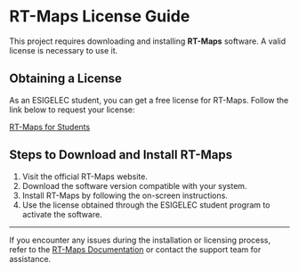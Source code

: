 # RT-Maps License Guide

This project requires downloading and installing **RT-Maps** software. A valid license is necessary to use it.

## Obtaining a License

As an ESIGELEC student, you can get a free license for RT-Maps. Follow the link below to request your license:

[RT-Maps for Students](https://intempora.com/products/rtmaps/rtmaps-for-students/)

## Steps to Download and Install RT-Maps

1. Visit the official RT-Maps website.
2. Download the software version compatible with your system.
3. Install RT-Maps by following the on-screen instructions.
4. Use the license obtained through the ESIGELEC student program to activate the software.

---

If you encounter any issues during the installation or licensing process, refer to the [RT-Maps Documentation](https://intempora.com/documentation/) or contact the support team for assistance.
